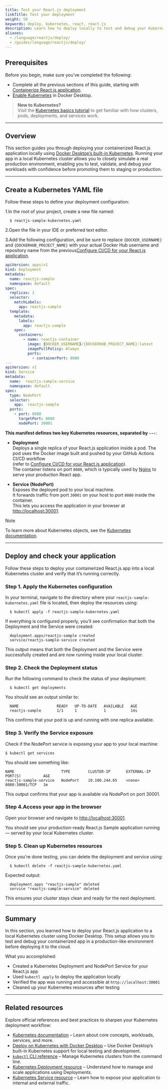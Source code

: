```yaml
---
title: Test your React.js deployment
linkTitle: Test your deployment
weight: 50
keywords: deploy, kubernetes, react, react.js
description: Learn how to deploy locally to test and debug your Kubernetes deployment
aliases:
  - /language/reactjs/deploy/
  - /guides/language/reactjs/deploy/
---
```


## Prerequisites

Before you begin, make sure you’ve completed the following:
- Complete all the previous sections of this guide, starting with [Containerize React.js application](containerize.md).
- [Enable Kubernetes](/manuals/desktop/features/kubernetes.md#install-and-turn-on-kubernetes) in Docker Desktop.

> **New to Kubernetes?**  
> Visit the [Kubernetes basics tutorial](https://kubernetes.io/docs/tutorials/kubernetes-basics/) to get familiar with how clusters, pods, deployments, and services work.

---

## Overview

This section guides you through deploying your containerized React.js application locally using [Docker Desktop’s built-in Kubernetes](/desktop/kubernetes/). Running your app in a local Kubernetes cluster allows you to closely simulate a real production environment, enabling you to test, validate, and debug your workloads with confidence before promoting them to staging or production.

---

## Create a Kubernetes YAML file

Follow these steps to define your deployment configuration:

1.In the root of your project, create a new file named:

  ```console
    $ reactjs-sample-kubernetes.yaml
  ```

2.Open the file in your IDE or preferred text editor.

3.Add the following configuration, and be sure to replace `{DOCKER_USERNAME}` and `{DOCKERHUB_PROJECT_NAME}` with your actual Docker Hub username and repository name from the previous[Configure CI/CD for your React.js application](configure-ci-cd.md).


```yaml
apiVersion: apps/v1
kind: Deployment
metadata:
  name: reactjs-sample
  namespace: default
spec:
  replicas: 1
  selector:
    matchLabels:
      app: reactjs-sample
  template:
    metadata:
      labels:
        app: reactjs-sample
    spec:
      containers:
        - name: reactjs-container
          image: {DOCKER_USERNAME}/{DOCKERHUB_PROJECT_NAME}:latest
          imagePullPolicy: Always
          ports:
            - containerPort: 8080
---
apiVersion: v1
kind: Service
metadata:
  name:  reactjs-sample-service
  namespace: default
spec:
  type: NodePort
  selector:
    app:  reactjs-sample
  ports:
    - port: 8080
      targetPort: 8080
      nodePort: 30001
```

**This manifest defines two key Kubernetes resources, separated by `---`**:

- **Deployment**  
  Deploys a single replica of your React.js application inside a pod. The pod uses the Docker image built and pushed by your GitHub Actions CI/CD workflow  
  (refer to [Configure CI/CD for your React.js application](configure-ci-cd.md)).  
  The container listens on port `8080`, which is typically used by [Nginx](https://nginx.org/en/docs/) to serve your production React app.

- **Service (NodePort)**  
  Exposes the deployed pod to your local machine.  
  It forwards traffic from port `30001` on your host to port `8080` inside the container.  
  This lets you access the application in your browser at [http://localhost:30001](http://localhost:30001).

> [!NOTE]
> To learn more about Kubernetes objects, see the [Kubernetes documentation](https://kubernetes.io/docs/home/).

---

## Deploy and check your application

Follow these steps to deploy your containerized React.js app into a local Kubernetes cluster and verify that it’s running correctly.

### Step 1. Apply the Kubernetes configuration

In your terminal, navigate to the directory where your `reactjs-sample-kubernetes.yaml` file is located, then deploy the resources using:

```console
  $ kubectl apply -f reactjs-sample-kubernetes.yaml
```

If everything is configured properly, you’ll see confirmation that both the Deployment and the Service were created:

```shell
  deployment.apps/reactjs-sample created
  service/reactjs-sample-service created
```
   
This output means that both the Deployment and the Service were successfully created and are now running inside your local cluster.

### Step 2. Check the Deployment status

Run the following command to check the status of your deployment:
   
```console
  $ kubectl get deployments
```

You should see an output similar to:

```shell
  NAME                 READY   UP-TO-DATE   AVAILABLE   AGE
  reactjs-sample       1/1     1            1           14s
```

This confirms that your pod is up and running with one replica available.

### Step 3. Verify the Service exposure

Check if the NodePort service is exposing your app to your local machine:

```console
$ kubectl get services
```

You should see something like:

```shell
NAME                     TYPE        CLUSTER-IP       EXTERNAL-IP   PORT(S)          AGE
reactjs-sample-service   NodePort    10.100.244.65    <none>        8080:30001/TCP   1m
```

This output confirms that your app is available via NodePort on port 30001.

### Step 4.Access your app in the browser

Open your browser and navigate to [http://localhost:30001](http://localhost:30001).

You should see your production-ready React.js Sample application running — served by your local Kubernetes cluster.

### Step 5. Clean up Kubernetes resources

Once you're done testing, you can delete the deployment and service using:

```console
  $ kubectl delete -f reactjs-sample-kubernetes.yaml
```

Expected output:

```shell
  deployment.apps "reactjs-sample" deleted
  service "reactjs-sample-service" deleted
```

This ensures your cluster stays clean and ready for the next deployment.
   
---

## Summary

In this section, you learned how to deploy your React.js application to a local Kubernetes cluster using Docker Desktop. This setup allows you to test and debug your containerized app in a production-like environment before deploying it to the cloud.

What you accomplished:

- Created a Kubernetes Deployment and NodePort Service for your React.js app  
- Used `kubectl apply` to deploy the application locally  
- Verified the app was running and accessible at `http://localhost:30001`  
- Cleaned up your Kubernetes resources after testing

---

## Related resources

Explore official references and best practices to sharpen your Kubernetes deployment workflow:

- [Kubernetes documentation](https://kubernetes.io/docs/home/) – Learn about core concepts, workloads, services, and more.  
- [Deploy on Kubernetes with Docker Desktop](/manuals/desktop/features/kubernetes.md) – Use Docker Desktop’s built-in Kubernetes support for local testing and development.
- [`kubectl` CLI reference](https://kubernetes.io/docs/reference/kubectl/) – Manage Kubernetes clusters from the command line.  
- [Kubernetes Deployment resource](https://kubernetes.io/docs/concepts/workloads/controllers/deployment/) – Understand how to manage and scale applications using Deployments.  
- [Kubernetes Service resource](https://kubernetes.io/docs/concepts/services-networking/service/) – Learn how to expose your application to internal and external traffic.
